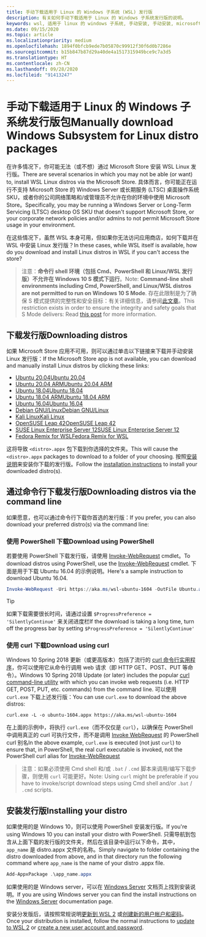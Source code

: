 ```yaml
---
title: 手动下载适用于 Linux 的 Windows 子系统 (WSL) 发行版
description: 有关如何手动下载适用于 Linux 的 Windows 子系统发行版的说明。
keywords: wsl, 适用于 linux 的 windows 子系统, 手动安装, 手动安装, microsoft store, windows 10, curl, Add-appxpackage, 长期服务, LTSC
ms.date: 09/15/2020
ms.topic: article
ms.localizationpriority: medium
ms.openlocfilehash: 1894f0bfcb9ede7b05870c99912f30f6d0b7286e
ms.sourcegitcommit: b15b847b87d29a40de4a1517315949bce9c7a3d5
ms.translationtype: HT
ms.contentlocale: zh-CN
ms.lasthandoff: 09/28/2020
ms.locfileid: "91413247"
---
```

# <a name="manually-download-windows-subsystem-for-linux-distro-packages"></a><span data-ttu-id="484f7-104">手动下载适用于 Linux 的 Windows 子系统发行版包</span><span class="sxs-lookup"><span data-stu-id="484f7-104">Manually download Windows Subsystem for Linux distro packages</span></span>

<span data-ttu-id="484f7-105">在许多情况下，你可能无法（或不想）通过 Microsoft Store 安装 WSL Linux 发行版。</span><span class="sxs-lookup"><span data-stu-id="484f7-105">There are several scenarios in which you may not be able (or want) to, install WSL Linux distros via the Microsoft Store.</span></span> <span data-ttu-id="484f7-106">具体而言，你可能正在运行不支持 Microsoft Store 的 Windows Server 或长期服务 (LTSC) 桌面操作系统 SKU，或者你的公司网络策略和/或管理员不允许在你的环境中使用 Microsoft Store。</span><span class="sxs-lookup"><span data-stu-id="484f7-106">Specifically, you may be running a Windows Server or Long-Term Servicing (LTSC) desktop OS SKU that doesn't support Microsoft Store, or your corporate network policies and/or admins to not permit Microsoft Store usage in your environment.</span></span>

<span data-ttu-id="484f7-107">在这些情况下，虽然 WSL 本身可用，但如果你无法访问应用商店，如何下载并在 WSL 中安装 Linux 发行版？</span><span class="sxs-lookup"><span data-stu-id="484f7-107">In these cases, while WSL itself is available, how do you download and install Linux distros in WSL if you can't access the store?</span></span>

> <span data-ttu-id="484f7-108">注意：**命令行 shell 环境（包括 Cmd、PowerShell 和 Linux/WSL 发行版）不允许在 Windows 10 S 模式下运行**。</span><span class="sxs-lookup"><span data-stu-id="484f7-108">Note: **Command-line shell environments including Cmd, PowerShell, and Linux/WSL distros are not permitted to run on Windows 10 S Mode**.</span></span> <span data-ttu-id="484f7-109">存在此限制是为了确保 S 模式提供的完整性和安全目标：有关详细信息，请参阅[此文章](https://blogs.msdn.microsoft.com/commandline/2017/05/18/will-linux-distros-run-on-windows-10-s/)。</span><span class="sxs-lookup"><span data-stu-id="484f7-109">This restriction exists in order to ensure the integrity and safety goals that S Mode delivers: Read [this post](https://blogs.msdn.microsoft.com/commandline/2017/05/18/will-linux-distros-run-on-windows-10-s/) for more information.</span></span>

## <a name="downloading-distros"></a><span data-ttu-id="484f7-110">下载发行版</span><span class="sxs-lookup"><span data-stu-id="484f7-110">Downloading distros</span></span>

<span data-ttu-id="484f7-111">如果 Microsoft Store 应用不可用，则可以通过单击以下链接来下载并手动安装 Linux 发行版：</span><span class="sxs-lookup"><span data-stu-id="484f7-111">If the Microsoft Store app is not available, you can download and manually install Linux distros by clicking these links:</span></span>
* [<span data-ttu-id="484f7-112">Ubuntu 20.04</span><span class="sxs-lookup"><span data-stu-id="484f7-112">Ubuntu 20.04</span></span>](https://aka.ms/wslubuntu2004)
* [<span data-ttu-id="484f7-113">Ubuntu 20.04 ARM</span><span class="sxs-lookup"><span data-stu-id="484f7-113">Ubuntu 20.04 ARM</span></span>](https://aka.ms/wslubuntu2004arm)
* [<span data-ttu-id="484f7-114">Ubuntu 18.04</span><span class="sxs-lookup"><span data-stu-id="484f7-114">Ubuntu 18.04</span></span>](https://aka.ms/wsl-ubuntu-1804)
* [<span data-ttu-id="484f7-115">Ubuntu 18.04 ARM</span><span class="sxs-lookup"><span data-stu-id="484f7-115">Ubuntu 18.04 ARM</span></span>](https://aka.ms/wsl-ubuntu-1804-arm)
* [<span data-ttu-id="484f7-116">Ubuntu 16.04</span><span class="sxs-lookup"><span data-stu-id="484f7-116">Ubuntu 16.04</span></span>](https://aka.ms/wsl-ubuntu-1604)
* [<span data-ttu-id="484f7-117">Debian GNU/Linux</span><span class="sxs-lookup"><span data-stu-id="484f7-117">Debian GNU/Linux</span></span>](https://aka.ms/wsl-debian-gnulinux)
* [<span data-ttu-id="484f7-118">Kali Linux</span><span class="sxs-lookup"><span data-stu-id="484f7-118">Kali Linux</span></span>](https://aka.ms/wsl-kali-linux-new)
* [<span data-ttu-id="484f7-119">OpenSUSE Leap 42</span><span class="sxs-lookup"><span data-stu-id="484f7-119">OpenSUSE Leap 42</span></span>](https://aka.ms/wsl-opensuse-42)
* [<span data-ttu-id="484f7-120">SUSE Linux Enterprise Server 12</span><span class="sxs-lookup"><span data-stu-id="484f7-120">SUSE Linux Enterprise Server 12</span></span>](https://aka.ms/wsl-sles-12)
* [<span data-ttu-id="484f7-121">Fedora Remix for WSL</span><span class="sxs-lookup"><span data-stu-id="484f7-121">Fedora Remix for WSL</span></span>](https://github.com/WhitewaterFoundry/WSLFedoraRemix/releases/)

<span data-ttu-id="484f7-122">这将导致 `<distro>.appx` 包下载到你选择的文件夹。</span><span class="sxs-lookup"><span data-stu-id="484f7-122">This will cause the `<distro>.appx` packages to download to a folder of your choosing.</span></span> <span data-ttu-id="484f7-123">按照[安装说明](#installing-your-distro)来安装你下载的发行版。</span><span class="sxs-lookup"><span data-stu-id="484f7-123">Follow the [installation instructions](#installing-your-distro) to install your downloaded distro(s).</span></span>

## <a name="downloading-distros-via-the-command-line"></a><span data-ttu-id="484f7-124">通过命令行下载发行版</span><span class="sxs-lookup"><span data-stu-id="484f7-124">Downloading distros via the command line</span></span>
<span data-ttu-id="484f7-125">如果愿意，也可以通过命令行下载你首选的发行版：</span><span class="sxs-lookup"><span data-stu-id="484f7-125">If you prefer, you can also download your preferred distro(s) via the command line:</span></span>

 ### <a name="download-using-powershell"></a><span data-ttu-id="484f7-126">使用 PowerShell 下载</span><span class="sxs-lookup"><span data-stu-id="484f7-126">Download using PowerShell</span></span>
 <span data-ttu-id="484f7-127">若要使用 PowerShell 下载发行版，请使用 [Invoke-WebRequest](/powershell/module/microsoft.powershell.utility/invoke-webrequest) cmdlet。</span><span class="sxs-lookup"><span data-stu-id="484f7-127">To download distros using PowerShell, use the [Invoke-WebRequest](/powershell/module/microsoft.powershell.utility/invoke-webrequest) cmdlet.</span></span> <span data-ttu-id="484f7-128">下面是用于下载 Ubuntu 16.04 的示例说明。</span><span class="sxs-lookup"><span data-stu-id="484f7-128">Here's a sample instruction to download Ubuntu 16.04.</span></span>

```powershell
Invoke-WebRequest -Uri https://aka.ms/wsl-ubuntu-1604 -OutFile Ubuntu.appx -UseBasicParsing
```

> [!TIP]
> <span data-ttu-id="484f7-129">如果下载需要很长时间，请通过设置 `$ProgressPreference = 'SilentlyContinue'` 来关闭进度栏</span><span class="sxs-lookup"><span data-stu-id="484f7-129">If the download is taking a long time, turn off the progress bar by setting `$ProgressPreference = 'SilentlyContinue'`</span></span>

### <a name="download-using-curl"></a><span data-ttu-id="484f7-130">使用 curl 下载</span><span class="sxs-lookup"><span data-stu-id="484f7-130">Download using curl</span></span>
<span data-ttu-id="484f7-131">Windows 10 Spring 2018 更新（或更高版本）包括了流行的 [curl 命令行实用程序](https://curl.haxx.se/)，你可以使用它从命令行调用 web 请求（即 HTTP GET、POST、PUT 等命令）。</span><span class="sxs-lookup"><span data-stu-id="484f7-131">Windows 10 Spring 2018 Update (or later) includes the popular [curl command-line utility](https://curl.haxx.se/) with which you can invoke web requests (i.e. HTTP GET, POST, PUT, etc. commands) from the command line.</span></span> <span data-ttu-id="484f7-132">可以使用 `curl.exe` 下载上述发行版：</span><span class="sxs-lookup"><span data-stu-id="484f7-132">You can use `curl.exe` to download the above distros:</span></span>

```console
curl.exe -L -o ubuntu-1604.appx https://aka.ms/wsl-ubuntu-1604
```

<span data-ttu-id="484f7-133">在上面的示例中，将执行 `curl.exe`（而不仅仅是 `curl`），以确保在 PowerShell 中调用真正的 curl 可执行文件，而不是调用 [Invoke WebRequest](/powershell/module/microsoft.powershell.utility/invoke-webrequest) 的 PowerShell curl 别名</span><span class="sxs-lookup"><span data-stu-id="484f7-133">In the above example, `curl.exe` is executed (not just `curl`) to ensure that, in PowerShell, the real curl executable is invoked, not the PowerShell curl alias for [Invoke-WebRequest](/powershell/module/microsoft.powershell.utility/invoke-webrequest)</span></span>

> <span data-ttu-id="484f7-134">注意：如果必须使用 Cmd shell 和/或 `.bat` / `.cmd` 脚本来调用/编写下载步骤，则使用 `curl` 可能更好。</span><span class="sxs-lookup"><span data-stu-id="484f7-134">Note: Using `curl` might be preferable if you have to invoke/script download steps using Cmd shell and/or `.bat` / `.cmd` scripts.</span></span>

## <a name="installing-your-distro"></a><span data-ttu-id="484f7-135">安装发行版</span><span class="sxs-lookup"><span data-stu-id="484f7-135">Installing your distro</span></span>
<span data-ttu-id="484f7-136">如果使用的是 Windows 10，则可以使用 PowerShell 安装发行版。</span><span class="sxs-lookup"><span data-stu-id="484f7-136">If you're using Windows 10 you can install your distro with PowerShell.</span></span> <span data-ttu-id="484f7-137">只需导航到包含从上面下载的发行版的文件夹，然后在该目录中运行以下命令，其中，`app_name` 是 distro.appx 文件的名称。</span><span class="sxs-lookup"><span data-stu-id="484f7-137">Simply navigate to folder containing the distro downloaded from above, and in that directory run the following command where `app_name` is the name of your distro .appx file.</span></span>  
```Powershell
Add-AppxPackage .\app_name.appx
```

<span data-ttu-id="484f7-138">如果使用的是 Windows server，可以在 [Windows Server](install-on-server.md) 文档页上找到安装说明。</span><span class="sxs-lookup"><span data-stu-id="484f7-138">If you are using Windows server you can find the install instructions on the [Windows Server](install-on-server.md) documentation page.</span></span>

<span data-ttu-id="484f7-139">安装分发版后，请按照常规说明[更新到 WSL 2](./install-win10.md#step-2---update-to-wsl-2) 或[创建新的用户帐户和密码](./user-support.md)。</span><span class="sxs-lookup"><span data-stu-id="484f7-139">Once your distribution is installed, follow the normal instructions to [update to WSL 2](./install-win10.md#step-2---update-to-wsl-2) or [create a new user account and password](./user-support.md).</span></span>